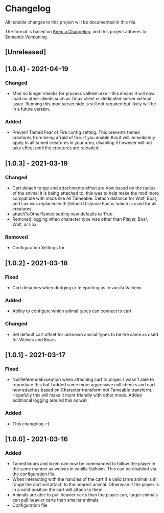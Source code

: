 # Changelog
All notable changes to this project will be documented in this file.

The format is based on [Keep a Changelog](https://keepachangelog.com/en/1.0.0/),
and this project adheres to [Semantic Versioning](https://semver.org/spec/v2.0.0.html).

## [Unreleased]

## [1.0.4] - 2021-04-19
### Changed 
* Mod no longer checks for process valheim.exe - this means it will now load on other clients such as Linux client or dedicated server without issue. Running this mod server side is still not required but likely will be in a future version.

### Added
* Prevent Tamed Fear of Fire config setting. This prevents tamed creatures from being afraid of fire. If you enable this it will immediately apply to all tamed creatures in your area, disabling it however will not take effect until the creatures are reloaded.

## [1.0.3] - 2021-03-19
### Changed 
* Cart detach range and attachments offset are now based on the radius of the animal it is being attached to, this was to help make the mod more compatible with mods like All Tameable. Detach distance for Wolf, Boar, and Lox was replaced with Detach Distance Factor which is used for all creatures.
* attachToOtherTamed setting now defaults to True. 
* Removed logging when character type was other than Player, Boar, Wolf, or Lox. 

### Removed
* Configuration Settings for 

## [1.0.2] - 2021-03-18
### Fixed
* Cart detaches when dodging or teleporting as in vanilla Valheim

### Added
* Ability to configure which animal types can connect to cart

### Changed
* Set default cart offset for unknown animal types to be the same as used for Wolves and Boars

## [1.0.1] - 2021-03-17
### Fixed
* NullReferenceException when attaching cart to player. I wasn't able to reproduce this but I added some more aggressive null checks and cart now attaches based on Character transform not Tameable transform. Hopefully this will make it more friendly with other mods. Added additional logging around this as well. 

### Added
* This changelog :-)

## [1.0.0] - 2021-03-16
### Added
* Tamed boars and loxen can now be commanded to follow the player in the same manner as wolves in vanilla Valheim. This can be disabled via the configuration file.
* When interacting with the handles of the cart if a valid tame animal is in range the cart will attach to the nearest animal. Otherwise if the player is in a valid position the cart will attach to them.
* Animals are able to pull heavier carts than the player can, larger animals can pull heavier carts than smaller animals.
* Configuration file